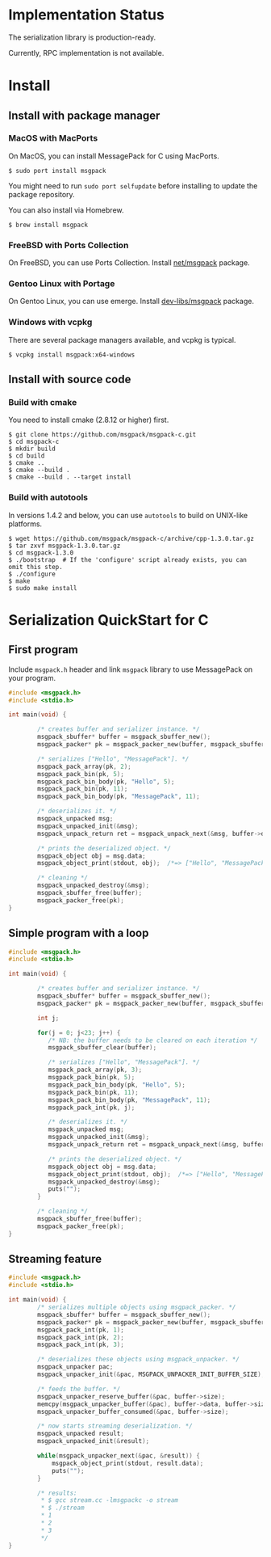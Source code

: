 # Implementation Status

The serialization library is production-ready.

Currently, RPC implementation is not available.

# Install

## Install with package manager

### MacOS with MacPorts

On MacOS, you can install MessagePack for C using MacPorts.

```
$ sudo port install msgpack
```

You might need to run `sudo port selfupdate` before installing to update the package repository.

You can also install via Homebrew.

```
$ brew install msgpack
```

### FreeBSD with Ports Collection

On FreeBSD, you can use Ports Collection. Install [net/msgpack](http://www.freebsd.org/cgi/cvsweb.cgi/ports/devel/msgpack/) package.

### Gentoo Linux with Portage

On Gentoo Linux, you can use emerge. Install [dev-libs/msgpack](http://gentoo-portage.com/dev-libs/msgpack) package.

### Windows with vcpkg

There are several package managers available, and vcpkg is typical.

```
$ vcpkg install msgpack:x64-windows
```
## Install with source code

### Build with cmake

You need to install cmake (2.8.12 or higher) first.

```
$ git clone https://github.com/msgpack/msgpack-c.git
$ cd msgpack-c
$ mkdir build
$ cd build
$ cmake ..
$ cmake --build .
$ cmake --build . --target install
```
### Build with autotools

In versions 1.4.2 and below, you can use `autotools` to build on UNIX-like platforms.
```
$ wget https://github.com/msgpack/msgpack-c/archive/cpp-1.3.0.tar.gz
$ tar zxvf msgpack-1.3.0.tar.gz
$ cd msgpack-1.3.0
$ ./bootstrap  # If the 'configure' script already exists, you can omit this step.
$ ./configure
$ make
$ sudo make install
```

# Serialization QuickStart for C

## First program

Include `msgpack.h` header and link `msgpack` library to use MessagePack on your program.

```c
#include <msgpack.h>
#include <stdio.h>

int main(void) {

        /* creates buffer and serializer instance. */
        msgpack_sbuffer* buffer = msgpack_sbuffer_new();
        msgpack_packer* pk = msgpack_packer_new(buffer, msgpack_sbuffer_write);

        /* serializes ["Hello", "MessagePack"]. */
        msgpack_pack_array(pk, 2);
        msgpack_pack_bin(pk, 5);
        msgpack_pack_bin_body(pk, "Hello", 5);
        msgpack_pack_bin(pk, 11);
        msgpack_pack_bin_body(pk, "MessagePack", 11);

        /* deserializes it. */
        msgpack_unpacked msg;
        msgpack_unpacked_init(&msg);
        msgpack_unpack_return ret = msgpack_unpack_next(&msg, buffer->data, buffer->size, NULL);

        /* prints the deserialized object. */
        msgpack_object obj = msg.data;
        msgpack_object_print(stdout, obj);  /*=> ["Hello", "MessagePack"] */

        /* cleaning */
        msgpack_unpacked_destroy(&msg);
        msgpack_sbuffer_free(buffer);
        msgpack_packer_free(pk);
}
```

## Simple program with a loop

```c
#include <msgpack.h>
#include <stdio.h>

int main(void) {

        /* creates buffer and serializer instance. */
        msgpack_sbuffer* buffer = msgpack_sbuffer_new();
        msgpack_packer* pk = msgpack_packer_new(buffer, msgpack_sbuffer_write);

        int j;

        for(j = 0; j<23; j++) {
           /* NB: the buffer needs to be cleared on each iteration */
           msgpack_sbuffer_clear(buffer);

           /* serializes ["Hello", "MessagePack"]. */
           msgpack_pack_array(pk, 3);
           msgpack_pack_bin(pk, 5);
           msgpack_pack_bin_body(pk, "Hello", 5);
           msgpack_pack_bin(pk, 11);
           msgpack_pack_bin_body(pk, "MessagePack", 11);
           msgpack_pack_int(pk, j);

           /* deserializes it. */
           msgpack_unpacked msg;
           msgpack_unpacked_init(&msg);
           msgpack_unpack_return ret = msgpack_unpack_next(&msg, buffer->data, buffer->size, NULL);

           /* prints the deserialized object. */
           msgpack_object obj = msg.data;
           msgpack_object_print(stdout, obj);  /*=> ["Hello", "MessagePack"] */
           msgpack_unpacked_destroy(&msg);
           puts("");
        }

        /* cleaning */
        msgpack_sbuffer_free(buffer);
        msgpack_packer_free(pk);
}
```

## Streaming feature

```c
#include <msgpack.h>
#include <stdio.h>

int main(void) {
        /* serializes multiple objects using msgpack_packer. */
        msgpack_sbuffer* buffer = msgpack_sbuffer_new();
        msgpack_packer* pk = msgpack_packer_new(buffer, msgpack_sbuffer_write);
        msgpack_pack_int(pk, 1);
        msgpack_pack_int(pk, 2);
        msgpack_pack_int(pk, 3);

        /* deserializes these objects using msgpack_unpacker. */
        msgpack_unpacker pac;
        msgpack_unpacker_init(&pac, MSGPACK_UNPACKER_INIT_BUFFER_SIZE);

        /* feeds the buffer. */
        msgpack_unpacker_reserve_buffer(&pac, buffer->size);
        memcpy(msgpack_unpacker_buffer(&pac), buffer->data, buffer->size);
        msgpack_unpacker_buffer_consumed(&pac, buffer->size);

        /* now starts streaming deserialization. */
        msgpack_unpacked result;
        msgpack_unpacked_init(&result);

        while(msgpack_unpacker_next(&pac, &result)) {
            msgpack_object_print(stdout, result.data);
            puts("");
        }

        /* results:
         * $ gcc stream.cc -lmsgpackc -o stream
         * $ ./stream
         * 1
         * 2
         * 3
         */
}
```

